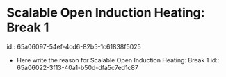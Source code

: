 # Scalable Open Induction Heating: Break 1
id:: 65a06097-54ef-4cd6-82b5-1c61838f5025
- Here write the reason for Scalable Open Induction Heating: Break 1
  id:: 65a06022-3f13-40a1-b50d-dfa5c7ed1c87